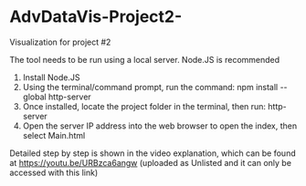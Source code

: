 # AdvDataVis-Project2-
Visualization for project #2

The tool needs to be run using a local server. Node.JS is recommended

1. Install Node.JS
2. Using the terminal/command prompt, run the command: npm install --global http-server
3. Once installed, locate the project folder in the terminal, then run: http-server
4. Open the server IP address into the web browser to open the index, then select Main.html


Detailed step by step is shown in the video explanation, which can be found at https://youtu.be/URBzca6angw (uploaded as Unlisted and it can only be accessed with this link)
